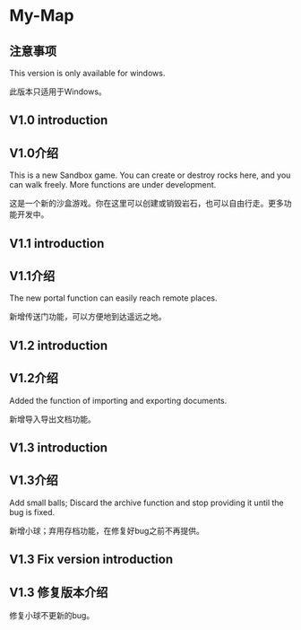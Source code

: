 # My-Map
## 注意事项
This version is only available for windows.

此版本只适用于Windows。

## V1.0 introduction
## V1.0介绍
This is a new Sandbox game. You can create or destroy rocks here, and you can walk freely. More functions are under development.

这是一个新的沙盒游戏。你在这里可以创建或销毁岩石，也可以自由行走。更多功能开发中。

## V1.1 introduction
## V1.1介绍
The new portal function can easily reach remote places.

新增传送门功能，可以方便地到达遥远之地。

## V1.2 introduction
## V1.2介绍
Added the function of importing and exporting documents.

新增导入导出文档功能。

## V1.3 introduction
## V1.3介绍

Add small balls; Discard the archive function and stop providing it until the bug is fixed.

新增小球；弃用存档功能，在修复好bug之前不再提供。

## V1.3 Fix version introduction
## V1.3 修复版本介绍

修复小球不更新的bug。